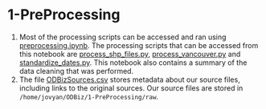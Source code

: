 # 1-PreProcessing

1. Most of the processing scripts can be accessed and ran using [preprocessing.ipynb](https://kubeflow.aaw.cloud.statcan.ca/notebook/deil-lode/odbiz-more-ram/doc/tree/ODBiz/1-PreProcessing/preprocessing.ipynb). The processing scripts that can be accessed from this notebook are [process_shp_files.py](https://kubeflow.aaw.cloud.statcan.ca/notebook/deil-lode/odbiz-more-ram/doc/tree/ODBiz/1-PreProcessing/process_shp_files.py), [process_vancouver.py](https://kubeflow.aaw.cloud.statcan.ca/notebook/deil-lode/odbiz-more-ram/doc/tree/ODBiz/1-PreProcessing/process_vancouver.py) and [standardize_dates.py](https://kubeflow.aaw.cloud.statcan.ca/notebook/deil-lode/odbiz-more-ram/doc/tree/ODBiz/1-PreProcessing/standardize_dates.py).
This notebook also contains a summary of the data cleaning that was performed.
2. The file [ODBizSources.csv](https://kubeflow.aaw.cloud.statcan.ca/notebook/deil-lode/odbiz-more-ram/doc/tree/ODBiz/1-PreProcessing/ODBizSources.csv) stores metadata about our source files, including links to the original sources. Our source files are stored in `/home/jovyan/ODBiz/1-PreProcessing/raw`.